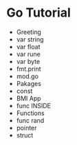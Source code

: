 <h1> Go Tutorial </h1>
<ul>
  <li>Greeting</li>
  <li>var string</li>
  <li>var float</li>
  <li>var rune</li>
  <li>var byte</li>
  <li>fmt.print</li>
  <li>mod.go</li>
  <li>Pakages</li>
  <li>const</li>
  <li>BMI App</li>
  <li>func INSIDE</li>
  <li>Functions</li>
  <li>func rand</li>
  <li>pointer</li>
  <li>struct</li>
</ul>
